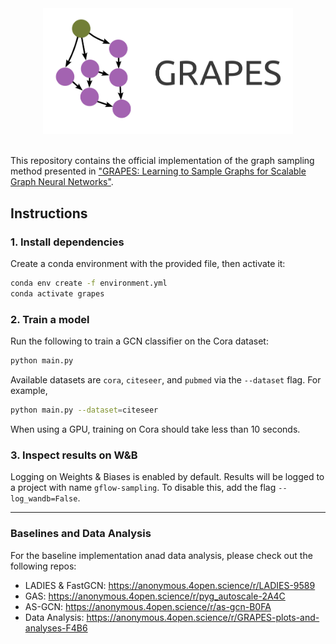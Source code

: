 <div align="center">
<img src="grapes-logo.png" alt="drawing" style="width:400px;"/>
</div>
<br>

This repository contains the official implementation of the graph sampling method presented in ["GRAPES: Learning to Sample Graphs for Scalable Graph Neural Networks"](https://arxiv.org/abs/2310.03399).

## Instructions

### 1. Install dependencies

Create a conda environment with the provided file, then activate it:

```sh
conda env create -f environment.yml
conda activate grapes
```

### 2. Train a model

Run the following to train a GCN classifier on the Cora dataset:

```sh
python main.py
```

Available datasets are `cora`, `citeseer`, and `pubmed` via the `--dataset` flag. For example,

```sh
python main.py --dataset=citeseer
```

When using a GPU, training on Cora should take less than 10 seconds.

### 3. Inspect results on W&B

Logging on Weights & Biases is enabled by default. Results will be logged to a project with name `gflow-sampling`.
To disable this, add the flag `--log_wandb=False`.

---

### Baselines and Data Analysis

For the baseline implementation anad data analysis, please check out the following repos:

* LADIES & FastGCN: https://anonymous.4open.science/r/LADIES-9589
* GAS: https://anonymous.4open.science/r/pyg_autoscale-2A4C
* AS-GCN: https://anonymous.4open.science/r/as-gcn-B0FA
* Data Analysis: https://anonymous.4open.science/r/GRAPES-plots-and-analyses-F4B6
